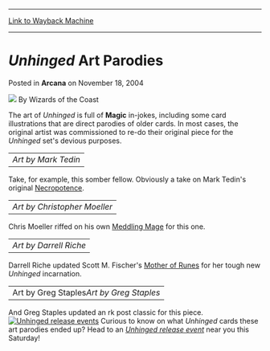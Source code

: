 
---
[Link to Wayback Machine](https://web.archive.org/web/20220630002249/https://magic.wizards.com/en/articles/archive/arcana/unhinged-art-parodies-2004-11-18)

[_metadata_:author]:- "Wizards of the Coast"
[_metadata_:description]:- "The art of Unhinged is full of Magic in-jokes, including some card illustrations that are direct parodies of older cards. In most cases, the original artist was commissioned to re-do their original piece for the Unhinged set's devious purposes. Art by Mark Tedin Take, for example, this somber fellow. Obviously a take on Mark Tedin's original Necropotence. Art by Christopher"
[_metadata_:generator]:- "Drupal 7 (http://drupal.org)"
[_metadata_:node]:- "607796"
[_metadata_:publish_date]:- "2004-11-18"
[_metadata_:source]:- "div-main-content"
[_metadata_:title]:- "Unhinged Art Parodies"
[_metadata_:wayback_capture_timestamp]:- "2022-06-30 00:22:49"
[_metadata_:wayback_raw_url]:- "https://web.archive.org/web/20220630002249id_/https://magic.wizards.com/en/articles/archive/arcana/unhinged-art-parodies-2004-11-18"
[_metadata_:wayback_url]:- "https://magic.wizards.com/en/articles/archive/arcana/unhinged-art-parodies-2004-11-18"
---


*Unhinged* Art Parodies
=======================



 Posted in **Arcana**
 on November 18, 2004 






![](https://media.magic.wizards.com/styles/auth_small/public/images/person/wizards_author.jpg)
By Wizards of the Coast











The art of *Unhinged* is full of **Magic** in-jokes, including some card illustrations that are direct parodies of older cards. In most cases, the original artist was commissioned to re-do their original piece for the *Unhinged* set's devious purposes.



|  |
| --- |
| *Art by Mark Tedin* |

Take, for example, this somber fellow. Obviously a take on Mark Tedin's original [Necropotence](https://gatherer.wizards.com/Pages/Card/Details.aspx?name=Necropotence).

|  |
| --- |
| *Art by Christopher Moeller* |

Chris Moeller riffed on his own [Meddling Mage](https://gatherer.wizards.com/Pages/Card/Details.aspx?name=Meddling+Mage) for this one.

|  |
| --- |
| *Art by Darrell Riche* |

Darrell Riche updated Scott M. Fischer's [Mother of Runes](https://gatherer.wizards.com/Pages/Card/Details.aspx?name=Mother+of+Runes) for her tough new *Unhinged* incarnation.

|  |
| --- |
| Art by Greg Staples*Art by Greg Staples* |

And Greg Staples updated an rk post classic for this piece.
[![Unhinged release events](https://media.magic.wizards.com/image_legacy_migration/magic/images/ads/Unhinged_ReleaseEvents.jpg)](http://archive.wizards.com/Magic/Magazine/Article.aspx?x=events/magic/prereleases) Curious to know on what *Unhinged* cards these art parodies ended up? Head to an [*Unhinged release event*](http://archive.wizards.com/Magic/Magazine/Article.aspx?x=events/magic/prereleases) near you this Saturday!







